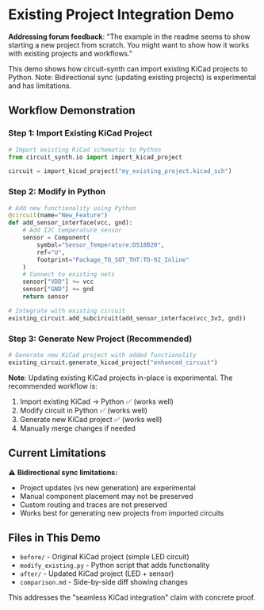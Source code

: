 # Existing Project Integration Demo

**Addressing forum feedback**: "The example in the readme seems to show starting a new project from scratch. You might want to show how it works with existing projects and workflows."

This demo shows how circuit-synth can import existing KiCad projects to Python. Note: Bidirectional sync (updating existing projects) is experimental and has limitations.

## Workflow Demonstration

### Step 1: Import Existing KiCad Project
```python
# Import existing KiCad schematic to Python
from circuit_synth.io import import_kicad_project

circuit = import_kicad_project("my_existing_project.kicad_sch")
```

### Step 2: Modify in Python
```python 
# Add new functionality using Python
@circuit(name="New_Feature")
def add_sensor_interface(vcc, gnd):
    # Add I2C temperature sensor
    sensor = Component(
        symbol="Sensor_Temperature:DS18B20",
        ref="U",
        footprint="Package_TO_SOT_THT:TO-92_Inline"
    )
    # Connect to existing nets
    sensor["VDD"] += vcc
    sensor["GND"] += gnd
    return sensor

# Integrate with existing circuit
existing_circuit.add_subcircuit(add_sensor_interface(vcc_3v3, gnd))
```

### Step 3: Generate New Project (Recommended)
```python
# Generate new KiCad project with added functionality
existing_circuit.generate_kicad_project("enhanced_circuit")
```

**Note**: Updating existing KiCad projects in-place is experimental. The recommended workflow is:
1. Import existing KiCad → Python ✅ (works well)
2. Modify circuit in Python ✅ (works well)  
3. Generate new KiCad project ✅ (works well)
4. Manually merge changes if needed

## Current Limitations

⚠️ **Bidirectional sync limitations:**
- Project updates (vs new generation) are experimental
- Manual component placement may not be preserved
- Custom routing and traces are not preserved
- Works best for generating new projects from imported circuits

## Files in This Demo

- `before/` - Original KiCad project (simple LED circuit)
- `modify_existing.py` - Python script that adds functionality
- `after/` - Updated KiCad project (LED + sensor)
- `comparison.md` - Side-by-side diff showing changes

This addresses the "seamless KiCad integration" claim with concrete proof.